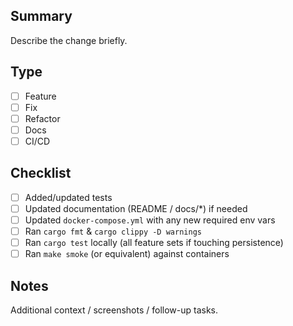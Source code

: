 ## Summary
Describe the change briefly.

## Type
- [ ] Feature
- [ ] Fix
- [ ] Refactor
- [ ] Docs
- [ ] CI/CD

## Checklist
- [ ] Added/updated tests
- [ ] Updated documentation (README / docs/*) if needed
- [ ] Updated `docker-compose.yml` with any new required env vars
- [ ] Ran `cargo fmt` & `cargo clippy -D warnings`
- [ ] Ran `cargo test` locally (all feature sets if touching persistence)
- [ ] Ran `make smoke` (or equivalent) against containers

## Notes
Additional context / screenshots / follow-up tasks.